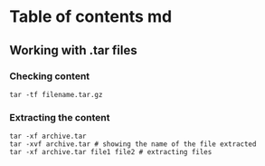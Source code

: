 # 

# Table of contents md

## Working with .tar files 

### Checking content
```console
tar -tf filename.tar.gz
```

### Extracting the content 
```console
tar -xf archive.tar
tar -xvf archive.tar # showing the name of the file extracted 
tar -xf archive.tar file1 file2 # extracting files
```



